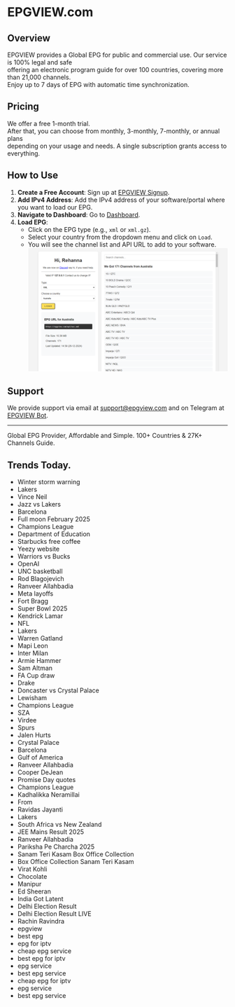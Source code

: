 # EPGVIEW.com



## Overview
EPGVIEW provides a Global EPG for public and commercial use. Our service is 100% legal and safe\
offering an electronic program guide for over 100 countries, covering more than 21,000 channels.\
Enjoy up to 7 days of EPG with automatic time synchronization.

## Pricing
We offer a free 1-month trial. \
After that, you can choose from monthly, 3-monthly, 7-monthly, or annual plans \
depending on your usage and needs. A single subscription grants access to everything.

## How to Use
1. **Create a Free Account**: Sign up at [EPGVIEW Signup](https://epgview.com/signup.php).
2. **Add IPv4 Address**: Add the IPv4 address of your software/portal where you want to load our EPG.
3. **Navigate to Dashboard**: Go to [Dashboard](https://epgview.com/dashboard.php).
4. **Load EPG**:
   - Click on the EPG type (e.g., `xml` or `xml.gz`).
   - Select your country from the dropdown menu and click on `Load`.
   - You will see the channel list and API URL to add to your software.
![EPGVIEW](img/dashboard.png)
## Support
We provide support via email at [support@epgview.com](mailto:support@epgview.com) and on Telegram at [EPGVIEW Bot](https://t.me/epgview_bot).

---

Global EPG Provider, Affordable and Simple. 100+ Countries & 27K+ Channels Guide.

## Trends Today.

- Winter storm warning
- Lakers
- Vince Neil
- Jazz vs Lakers
- Barcelona
- Full moon February 2025
- Champions League
- Department of Education
- Starbucks free coffee
- Yeezy website
- Warriors vs Bucks
- OpenAI
- UNC basketball
- Rod Blagojevich
- Ranveer Allahbadia
- Meta layoffs
- Fort Bragg
- Super Bowl 2025
- Kendrick Lamar
- NFL
- Lakers
- Warren Gatland
- Mapi Leon
- Inter Milan
- Armie Hammer
- Sam Altman
- FA Cup draw
- Drake
- Doncaster vs Crystal Palace
- Lewisham
- Champions League
- SZA
- Virdee
- Spurs
- Jalen Hurts
- Crystal Palace
- Barcelona
- Gulf of America
- Ranveer Allahbadia
- Cooper DeJean
- Promise Day quotes
- Champions League
- Kadhalikka Neramillai
- From
- Ravidas Jayanti
- Lakers
- South Africa vs New Zealand
- JEE Mains Result 2025
- Ranveer Allahbadia
- Pariksha Pe Charcha 2025
- Sanam Teri Kasam Box Office Collection
- Box Office Collection Sanam Teri Kasam
- Virat Kohli
- Chocolate
- Manipur
- Ed Sheeran
- India Got Latent
- Delhi Election Result
- Delhi Election Result LIVE
- Rachin Ravindra
- epgview
- best epg
- epg for iptv
- cheap epg service
- best epg for iptv
- epg service
- best epg service
- cheap epg for iptv
- epg service
- best epg service

